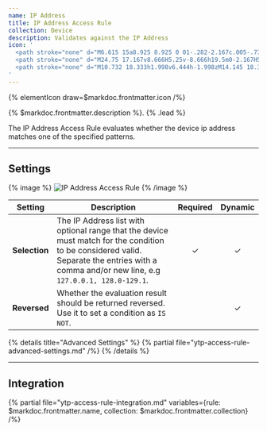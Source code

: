 ```yaml
---
name: IP Address
title: IP Address Access Rule
collection: Device
description: Validates against the IP Address
icon: '
  <path stroke="none" d="M6.615 15a8.925 8.925 0 01-.282-2.167c.005-.73.1-1.458.282-2.166h3.662a17.823 17.823 0 00-.152 2.166c.007.725.057 1.448.152 2.167h2.188a15.958 15.958 0 01-.173-2.167c.008-.725.065-1.449.173-2.166h5.07c.108.717.165 1.441.173 2.166-.008.726-.066 1.45-.173 2.167h2.188c.095-.719.145-1.442.152-2.167a17.823 17.823 0 00-.152-2.166h3.662c.182.708.277 1.435.282 2.166A8.925 8.925 0 0123.385 15l2.448 1.083v-3.25C25.833 6.89 20.943 2 15 2 9.057 2 4.167 6.89 4.167 12.833v3.25L6.615 15zm15.882-6.5H19.3a16.953 16.953 0 00-1.495-3.857 8.703 8.703 0 014.69 3.857zM15 4.21a15.27 15.27 0 012.07 4.29h-4.14A15.27 15.27 0 0115 4.21zm-2.806.433A16.953 16.953 0 0010.7 8.5H7.503a8.657 8.657 0 014.691-3.857z"/>
  <path stroke="none" d="M24.75 17.167v8.666H5.25v-8.666h19.5m0-2.167H5.25a2.177 2.177 0 00-2.167 2.167v8.666c0 1.19.978 2.167 2.167 2.167h19.5a2.177 2.177 0 002.167-2.167v-8.666A2.177 2.177 0 0024.75 15z"/>
  <path stroke="none" d="M10.732 18.333h1.998v6.444h-1.998zM14.145 18.333h3.312c.72 0 1.26.17 1.62.513.36.342.54.837.54 1.467 0 .648-.198 1.16-.585 1.52-.396.37-.99.55-1.791.55h-1.098v2.394h-1.998v-6.444zm1.998 2.745h.495c.378 0 .648-.063.8-.198a.631.631 0 00.235-.513.72.72 0 00-.198-.513c-.135-.144-.387-.207-.765-.207h-.567v1.43z"/>
'
---
```


{% elementIcon draw=$markdoc.frontmatter.icon /%}

{% $markdoc.frontmatter.description %}. {% .lead %}

The IP Address Access Rule evaluates whether the device ip address matches one of the specified patterns.

---

## Settings

{% image %}
![IP Address Access Rule](/next/assets/ytp/access/rule-ip-address.webp)
{% /image %}

| Setting | Description | Required | Dynamic |
| ------- | ----------- | :------: | :-----: |
| **Selection** | The IP Address list with optional range that the device must match for the condition to be considered valid. Separate the entries with a comma and/or new line, e.g `127.0.0.1, 128.0-129.1`. | &#x2713; | &#x2713; |
| **Reversed** | Whether the evaluation result should be returned reversed. Use it to set a condition as `IS NOT`. | | &#x2713; |

{% details title="Advanced Settings" %}
    {% partial file="ytp-access-rule-advanced-settings.md" /%}
{% /details %}

---

## Integration

{% partial file="ytp-access-rule-integration.md" variables={rule: $markdoc.frontmatter.name, collection: $markdoc.frontmatter.collection} /%}
